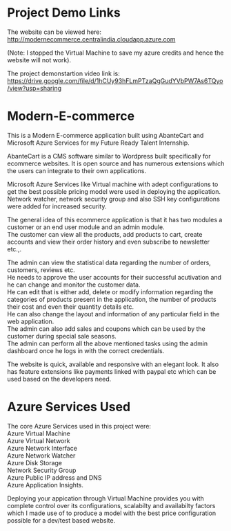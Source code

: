 # Project Demo Links
The website can be viewed here: http://modernecommerce.centralindia.cloudapp.azure.com

(Note: I stopped the Virtual Machine to save my azure credits and hence the website will not work).

The project demonstartion video link is: https://drive.google.com/file/d/1hCUy93hFLmPTzaQgGudYVbPW7As6TQyo/view?usp=sharing

# Modern-E-commerce
This is a Modern E-commerce application built using AbanteCart and Microsoft Azure Services for my Future Ready Talent Internship.

AbanteCart is a CMS software similar to Wordpress built specifically for ecommerce websites. It is open source and has numerous extensions which the users can integrate to their own applications.

Microsoft Azure Services like Virtual machine with adept configurations to get  the best possible pricing model were used in deploying the application. Network watcher, network security group and also SSH key configurations were added for increased security.

The general idea of this ecommerce application is that it has two modules a customer or an end user module and an admin module.\
The customer can view all the products, add products to cart, create accounts and view their order history and even subscribe to newsletter etc.,.

The admin can view the statistical data regarding the number of orders, customers, reviews etc.\
He needs to approve the user accounts for their successful acutivation and he can change and monitor the customer data.\
He can edit that is either add, delete or modify information regarding the categories of products present in the application, the number of products their cost and even their quantity details etc.\
He can also change the layout and information of any particular field in the web application.\
The admin can also add sales and coupons which can be used by the customer during special sale seasons.\
The admin can perform all the above mentioned tasks using the admin dashboard once he logs in with the correct credentials.


The website is quick, available and responsive with an elegant look. It also has feature extensions like payments linked with paypal etc which can be used based on the developers need.


# Azure Services Used
The core Azure Services used in this project were:\
Azure Virtual Machine\
Azure Virtual Network\
Azure Network Interface\
Azure Network Watcher\
Azure Disk Storage\
Network Security Group\
Azure Public IP address and DNS\
Azure Application Insights.

Deploying your appication through Virtual Machine provides you with complete control over its configurations, scalabilty and availabilty factors which I made use of to produce a model with the best price configuration possible for a dev/test based website.
